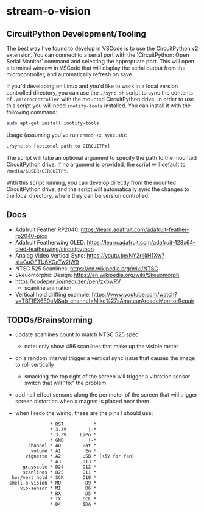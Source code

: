 # stream-o-vision


## CircuitPython Development/Tooling

The best way I've found to develop in VSCode is to use the CircuitPython v2 extension. You can connect to a serial port with the 'CircuitPython: Open Serial Monitor' command and selecting the appropriate port. This will open a terminal window in VSCode that will display the serial output from the microcontroller, and automatically refresh on save.

If you'd developing on Linux and you'd like to work in a local version controlled directory, you can use the `./sync.sh` script to sync the contents of `./microcontroller` with the mounted CircuitPython drive.
In order to use this script you will need `inotify-tools` installed. You can install it with the following command:
```bash
sudo apt-get install inotify-tools
```

Usage (assuming you've run `chmod +x sync.sh`):
```bash
./sync.sh [optional path to CIRCUITPY]
```
The script will take an optional argument to specify the path to the mounted CircuitPython drive. If no argument is provided, the script will default to `/media/$USER/CIRCUITPY`.

With this script running, you can develop directly from the mounted CircuitPython drive, and the script will automatically sync the changes to the local directory, where they can be version controlled.

## Docs
- Adafruit Feather RP2040: https://learn.adafruit.com/adafruit-feather-rp2040-pico
- Adafruit Featherwing OLED: https://learn.adafruit.com/adafruit-128x64-oled-featherwing/circuitpython
- Analog Video Vertical Sync: https://youtu.be/NY2rIjkH1Xw?si=GuOFTU6XGeTw2jW9
- NTSC 525 Scanlines: https://en.wikipedia.org/wiki/NTSC
- Skeuomorphic Design: https://en.wikipedia.org/wiki/Skeuomorph
- https://codepen.io/meduzen/pen/zxbwRV 
    - scanline animation
- Vertical hold drifting example: https://www.youtube.com/watch?v=TBTfEX6E0oM&ab_channel=Mike%27sAmateurArcadeMonitorRepair

## TODOs/Brainstorming
- update scanlines count to match NTSC 525 spec
    - note: only show 486 scanlines that make up the visible raster
- on a random interval trigger a vertical sync issue that causes the image to roll vertically
    - smacking the top right of the screen will trigger a vibration sensor switch that will "fix" the problem
- add hall effect sensors along the perimeter of the screen that will trigger screen distortion when a magnet is placed near them

- when I redo the wiring, these are the pins I should use:
```
                * RST           *
                * 3.3V        |-*
                * 3.3V     LiPo *
                * GND         |-*
        channel * A0        Bat *
         volume * A1         En *
       vignette * A2        USB * (+5V for fan)
                * A3        D13 *
      grayscale * D24       D12 *
      scanlines * D25       D11 *
  hor/vert hold * SCK       D10 *
 smell-o-vision * MO         D9 *
     vib-sensor * MI         D6 *
                * RX         D5 *
                * TX        SCL *
                * D4        SDA *
```